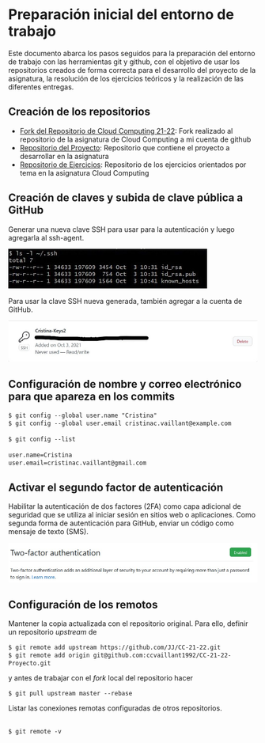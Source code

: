 # Preparación inicial del entorno de trabajo  

Este documento abarca los pasos seguidos para la preparación del entorno de trabajo con las herramientas git y github, con el objetivo de usar los repositorios creados de forma correcta para el desarrollo del proyecto de la asignatura, la resolución de
los ejercicios teóricos y la realización de las diferentes entregas.


## Creación de los repositorios

- [Fork del Repositorio de Cloud Computing 21-22](https://github.com/ccvaillant1992/CC-21-22): Fork realizado al repositorio de la asignatura de Cloud Computing a mi cuenta de github  
- [Repositorio del Proyecto](https://github.com/ccvaillant1992/InternetDeLasMascotas): Repositorio que contiene el proyecto a desarrollar en la asignatura  
- [Repositorio de Ejercicios](https://github.com/ccvaillant1992/CC-21-22-Ejercicios): Repositorio de los ejercicios orientados por tema en la asignatura Cloud Computing 

## Creación de claves y subida de clave pública a GitHub

Generar una nueva clave SSH para usar para la autenticación y luego agregarla al ssh-agent.

![keys](./img/keys.png)

Para usar la clave SSH nueva generada, también agregar a la cuenta de GitHub.

![addKeys](./img/addKeys.png)

## Configuración de nombre y correo electrónico para que apareza en los commits

```
$ git config --global user.name "Cristina"
$ git config --global user.email cristinac.vaillant@example.com

$ git config --list

user.name=Cristina
user.email=cristinac.vaillant@gmail.com

```

## Activar el segundo factor de autenticación

Habilitar la autenticación de dos factores (2FA) como capa adicional de seguridad que se utiliza al iniciar sesión en sitios web o aplicaciones. 
Como segunda forma de autenticación para GitHub, enviar un código como mensaje de texto (SMS). 

![auth](./img/auth.png)

## Configuración de los remotos

Mantener la copia actualizada con el repositorio original. Para ello, definir un repositorio *upstream* de

```
$ git remote add upstream https://github.com/JJ/CC-21-22.git
$ git remote add origin git@github.com:ccvaillant1992/CC-21-22-Proyecto.git

```

y antes de trabajar con el *fork* local del repositorio hacer

```
$ git pull upstream master --rebase

```
Listar las conexiones remotas configuradas de otros repositorios.

```

$ git remote -v

```
